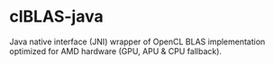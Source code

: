 # clBLAS-java
Java native interface (JNI) wrapper of OpenCL BLAS implementation optimized for AMD hardware (GPU, APU &amp; CPU fallback).
